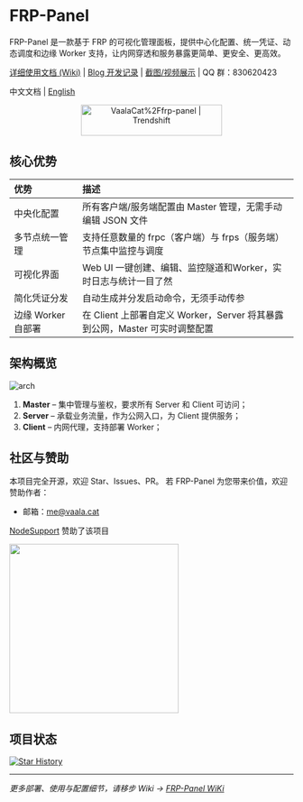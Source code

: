 # FRP-Panel

FRP-Panel 是一款基于 FRP 的可视化管理面板，提供中心化配置、统一凭证、动态调度和边缘 Worker 支持，让内网穿透和服务暴露更简单、更安全、更高效。

[详细使用文档 (Wiki)](https://vaala.cat/frp-panel) | [Blog 开发记录](https://vaala.cat/posts/frp-panel-doc/) | [截图/视频展示](https://vaala.cat/posts/frp-panel-doc/screenshots) | QQ 群：830620423

中文文档 | [English](./README.md)

<div align="center">
<a href="https://trendshift.io/repositories/7147" target="_blank"><img src="https://trendshift.io/api/badge/repositories/7147" alt="VaalaCat%2Ffrp-panel | Trendshift" style="width: 250px; height: 55px;" width="250" height="55"/></a>
</div>


## 核心优势

| 优势                       | 描述                                                         |
|:--------------------------|:------------------------------------------------------------|
| 中央化配置                 | 所有客户端/服务端配置由 Master 管理，无需手动编辑 JSON 文件          |
| 多节点统一管理             | 支持任意数量的 frpc（客户端）与 frps（服务端）节点集中监控与调度     |
| 可视化界面                 | Web UI 一键创建、编辑、监控隧道和Worker，实时日志与统计一目了然                  |
| 简化凭证分发               | 自动生成并分发启动命令，无须手动传参             |
| 边缘 Worker 自部署         | 在 Client 上部署自定义 Worker，Server 将其暴露到公网，Master 可实时调整配置 |

## 架构概览

![arch](docs/public/images/arch.png)

1. **Master** – 集中管理与鉴权，要求所有 Server 和 Client 可访问；
2. **Server** – 承载业务流量，作为公网入口，为 Client 提供服务；
3. **Client** – 内网代理，支持部署 Worker；

## 社区与赞助

本项目完全开源，欢迎 Star、Issues、PR。
若 FRP-Panel 为您带来价值，欢迎赞助作者：

-  邮箱：me@vaala.cat

[NodeSupport](https://github.com/NodeSeekDev/NodeSupport) 赞助了该项目

<div align="left">
  <a href="https://yxvm.com/">
    <img src="https://github.com/user-attachments/assets/0bd7087a-7994-4caf-a465-a428af19c5aa" width="300" />
  </a>
</div>

## 项目状态

[![Star History](https://api.star-history.com/svg?repos=vaalacat/frp-panel&type=Date)](https://www.star-history.com/#vaalacat/frp-panel&Date)

---

*更多部署、使用与配置细节，请移步 Wiki → [FRP-Panel WiKi](https://vaala.cat/frp-panel)*
